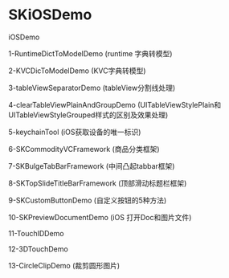 # SKiOSDemo
iOSDemo



1-RuntimeDictToModelDemo	(runtime 字典转模型)

2-KVCDicToModelDemo	(KVC字典转模型)

3-tableViewSeparatorDemo  (tableView分割线处理)

4-clearTableViewPlainAndGroupDemo 	(UITableViewStylePlain和UITableViewStyleGrouped样式的区别及效果处理)

5-keychainTool	(iOS获取设备的唯一标识)

6-SKCommodityVCFramework (商品分类框架)

7-SKBulgeTabBarFramework	(中间凸起tabbar框架)

8-SKTopSlideTitleBarFramework	(顶部滑动标题栏框架)

9-SKCustomButtonDemo 	(自定义按钮的5种方法)

10-SKPreviewDocumentDemo	 (iOS 打开Doc和图片文件)

11-TouchIDDemo

12-3DTouchDemo

13-CircleClipDemo	(裁剪圆形图片)




